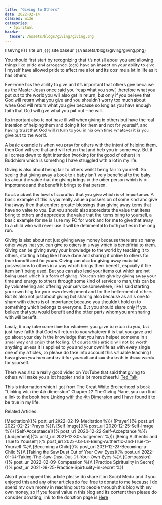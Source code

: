 ```yaml
---
title: "Giving to Others"
date: 2022-02-14
classes: wide
categories:
  - Spiritual 
header:
  teaser: /assets/blogs/giving/giving.png
--- 
```


![Giving]({{ site.url }}{{ site.baseurl }}//assets/blogs/giving/giving.png)

You should first start by recognizing that it’s not all about you and allowing things like pride and arrogance (ego) have an impact on your ability to give. I myself have allowed pride to affect me a lot and its cost me a lot in life as it has others. 

Everyone has the ability to give and it’s important that others give because as the Master Jesus once said you ‘reap what you sow’, therefore what you put out to the world you will also get in return, but only if you believe that God will return what you give and you shouldn’t worry too much about when God will return what you give because so long as you have enough faith that God will give what you put out – he will.

Its important also to not have ill will when giving to others but have the real intention of helping them and doing it for them and not for yourself, and having trust that God will return to you in his own time whatever it is you give out to the world.

A basic example is when you pray for others with the intent of helping them, then God will see that and will return that and help you in some way. But it all comes down to right intention (working for the good of others) in Buddhism which is something I have struggled with a lot in my life. 

Giving is also about being fair to others whilst being fair to yourself. So seeing that giving away a book to a baby isn't very beneficial to the baby. Its about the value that the giving brings to the other person which is of importance and the benefit it brings to that person. 

Its also about the level of sacrafice that you give which is of importance. A basic example of this is you really value a possession of some kind and give that away then that confers greater blessings than giving away items that have no value to you. But you should also appreciate the value that items bring to others and appreciate the value that the items bring to yourself, a basic example for me is I use my PC for work and for me to give that away to a child who will never use it will be detrimental to both parties in the long run.

Giving is also about not just giving away money because there are so many other ways that you can give to others in a way which is beneificial to them. Giving can be giving away your knowledge to the world by teaching it to others, starting a blog like I have done and sharing it online to others for their benefit and for yours. Giving can also be giving away material possessions to others in a way which brings them benefit, espcially if the item isn't being used. But you can also lend your items out which are not being used which is a form of giving. You can also give by giving away your time and energy to others through some kind of service to man, this can be by volunteering and offering your service somewhere, like I said starting your own blog for your own development and for the betterment of others. But its also not just about giving but sharing also because as all is one to share with others is of importance because you shouldn't hold on to something which belongs to everyone. But you should share only if you believe that you would benefit and the other party whom you are sharing with will benefit.

Lastly, it may take some time for whatever you gave to return to you, but just have faifth that God will return to you whatever it is that you gave and go about your day in the knowledge that you have helped someone in a small way and enjoy that feeling. Of course this article will not be worth anything unless it is applied to you and your own life as with every single one of my articles, so please do take into account this valuable teaching I have given you here and try it for yourself and see the truth in these words for yourself.

There was also a really good video on YouTube that said that giving to others will make you a lot happier and a lot more cheerful [Ted Talk](https://www.youtube.com/watch?v=78nsxRxbf4w)

This is information which I got from The Great White Brotherhood's book "Linking with the 4th dimension" Chapter 27 The Giving Plane, you can find a link to the book here [Linking with the 4th Dimension](https://thegreatwhitebrotherhood.org/books/) and I have found it to be true in my life.

Related Articles:

[Meditation]({% post_url 2022-02-19-Meditation %})\\
[Prayer]({% post_url 2022-02-22-Prayer %})\\
[Self Image]({% post_url 2020-12-25-Self-Image %})\\
[Self-Acceptance]({% post_url 2020-12-22-Self-Acceptance %})\\
[Judgement]({% post_url 2021-12-30-Judgement %})\\
[Being Authentic and True to Yourself]({% post_url 2022-03-08-Being-Authentic-and-True-to-Yourself %})\\
[Becoming a Child]({% post_url 2021-12-28-Becoming-a-Child %})\\
[Taking the Saw Dust Out of Your Own Eyes]({% post_url 2022-01-04-Taking-The-Saw-Dust-Out-Of-Your-Own-Eyes %})\\
[Compassion]({% post_url 2022-02-09-Compassion %})\\
[Practice Spirituality in Secret]({% post_url 2021-09-25-Practice-Spirtuality-in-secret %})

Also if you enjoyed this article please do share it on Social Media and if you enjoyed this and any other articles do feel free to donate to me because I do spend my own money in reaching out to people through this blog with my own money, so if you found value in this blog and its content then please do consider donating, link to the donation page is [Here](https://lovehumanity.github.io/Donate)
